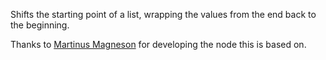 Shifts the starting point of a list, wrapping the values from the end back to the beginning.

Thanks to [Martinus Magneson](https://vuo.org/user/3272) for developing the node this is based on.
